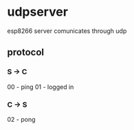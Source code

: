 # udpserver

esp8266 server comunicates through udp


## protocol

### S -> C
00 - ping
01 - logged in


### C -> S
02 - pong
